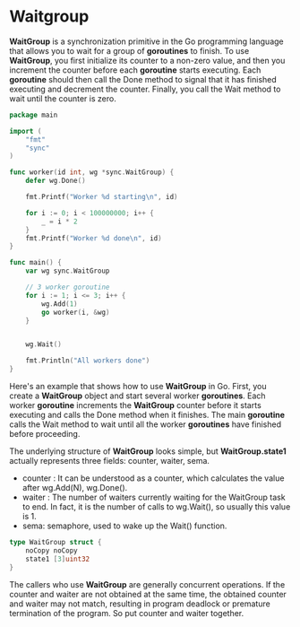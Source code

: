 # Waitgroup



**WaitGroup** is a synchronization primitive in the Go programming language that allows you to wait for a group of **goroutines** to finish. To use **WaitGroup**, you first initialize its counter to a non-zero value, and then you increment the counter before each **goroutine** starts executing. Each **goroutine** should then call the Done method to signal that it has finished executing and decrement the counter. Finally, you call the Wait method to wait until the counter is zero.

```go
package main

import (
    "fmt"
    "sync"
)

func worker(id int, wg *sync.WaitGroup) {
    defer wg.Done()

    fmt.Printf("Worker %d starting\n", id)

    for i := 0; i < 100000000; i++ {
        _ = i * 2
    }
    fmt.Printf("Worker %d done\n", id)
}

func main() {
    var wg sync.WaitGroup

    // 3 worker goroutine
    for i := 1; i <= 3; i++ {
        wg.Add(1)
        go worker(i, &wg)
    }


    wg.Wait()

    fmt.Println("All workers done")
}

```





Here's an example that shows how to use **WaitGroup** in Go. First, you create a **WaitGroup** object and start several worker **goroutines**. Each worker **goroutine** increments the **WaitGroup** counter before it starts executing and calls the Done method when it finishes. The main **goroutine** calls the Wait method to wait until all the worker **goroutines** have finished before proceeding.



The underlying structure of **WaitGroup** looks simple, but **WaitGroup.state1** actually represents three fields: counter, waiter, sema.

- counter : It can be understood as a counter, which calculates the value after wg.Add(N), wg.Done().
- waiter : The number of waiters currently waiting for the WaitGroup task to end. In fact, it is the number of calls to wg.Wait(), so usually this value is 1.
- sema: semaphore, used to wake up the Wait() function.

```go
type WaitGroup struct {
    noCopy noCopy
    state1 [3]uint32
}
```

The callers who use **WaitGroup** are generally concurrent operations. If the counter and waiter are not obtained at the same time, the obtained counter and waiter may not match, resulting in program deadlock or premature termination of the program. So put counter and waiter together.